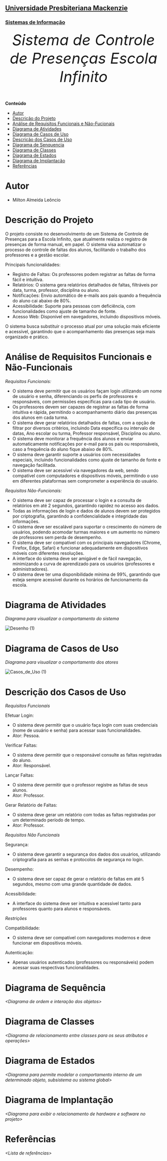 <h2><a href= "https://www.mackenzie.br">Universidade Presbiteriana Mackenzie</a></h2>
<h3><a href= "https://www.mackenzie.br/graduacao/sao-paulo-higienopolis/sistemas-de-informacao">Sistemas de Informação</a></h3>


<font size="+12"><center>
*Sistema de Controle de Presenças Escola Infinito*
</center></font>

**Conteúdo**

- [Autor](#nome-alunos)
- [Descrição do Projeto](#introdução-do-projeto)
- [Análise de Requisitos Funcionais e Não-Fucionais](#descrição-dos-requisitos)
- [Diagrama de Atividades](#diagrama-de-atividades) 
- [Diagrama de Casos de Uso](#diagrama-de-comportamento-atores)
- [Descrição dos Casos de Uso](#descrição-das-funcões)
- [Diagrama de Senquencia](#diagrama-de-ordem-interações)
- [Diagrama de Classes](#diagrama-orientado-objetos)
- [Diagrama de Estados](#diagrama-estrutura-componente)
- [Diagrama de Implantação](#diagrama-de-hardware-software)
- [Referências](#referências)


# Autor

* Milton Almeida Leôncio

# Descrição do Projeto

O projeto consiste no desenvolvimento de um Sistema de Controle de Presenças para a Escola Infinito, que atualmente realiza o registro de presenças de forma manual, em papel. O sistema visa automatizar o processo de controle de faltas dos alunos, facilitando o trabalho dos professores e a gestão escolar.

Principais funcionalidades:

- Registro de Faltas: Os professores podem registrar as faltas de forma fácil e intuitiva.
- Relatórios: O sistema gera relatórios detalhados de faltas, filtráveis por data, turma, professor, disciplina ou aluno.
- Notificações: Envio automático de e-mails aos pais quando a frequência do aluno cai abaixo de 80%.
- Acessibilidade: Suporte para pessoas com deficiência, com funcionalidades como ajuste de tamanho de fonte.
- Acesso Web: Disponível em navegadores, incluindo dispositivos móveis.

O sistema busca substituir o processo atual por uma solução mais eficiente e acessível, garantindo que o acompanhamento das presenças seja mais organizado e prático.

# Análise de Requisitos Funcionais e Não-Funcionais
*Requisitos Funcionais:*

- O sistema deve permitir que os usuários façam login utilizando um nome de usuário e senha, diferenciando os perfis de professores e responsáveis, com permissões específicas para cada tipo de usuário.
- Os professores devem ser capazes de registrar as faltas de forma intuitiva e rápida, permitindo o acompanhamento diário das presenças dos alunos em cada turma.
- O sistema deve gerar relatórios detalhados de faltas, com a opção de filtrar por diversos critérios, incluindo Data específica ou intervalo de datas, Ano escolar ou turma, Professor responsável, Disciplina ou aluno.
- O sistema deve monitorar a frequência dos alunos e enviar automaticamente notificações por e-mail para os pais ou responsáveis, caso a frequência do aluno fique abaixo de 80%.
- O sistema deve garantir suporte a usuários com necessidades especiais, incluindo funcionalidades como ajuste de tamanho de fonte e navegação facilitada.
- O sistema deve ser acessível via navegadores da web, sendo compatível com computadores e dispositivos móveis, permitindo o uso em diferentes plataformas sem comprometer a experiência do usuário.

*Requisitos Não-Funcionais:*

- O sistema deve ser capaz de processar o login e a consulta de relatórios em até 2 segundos, garantindo rapidez no acesso aos dados.
- Todas as informações de login e dados de alunos devem ser protegidos por criptografia, garantindo a confidencialidade e integridade das informações.
- O sistema deve ser escalável para suportar o crescimento do número de usuários, podendo acomodar turmas maiores e um aumento no número de professores sem perda de desempenho.
- O sistema deve ser compatível com os principais navegadores (Chrome, Firefox, Edge, Safari) e funcionar adequadamente em dispositivos móveis com diferentes resoluções.
- A interface do sistema deve ser amigável e de fácil navegação, minimizando a curva de aprendizado para os usuários (professores e administradores).
- O sistema deve ter uma disponibilidade mínima de 99%, garantindo que esteja sempre acessível durante os horários de funcionamento da escola.
  
# Diagrama de Atividades

*Diagrama para visualizar o comportamento do sistema*

![Desenho (1)](https://github.com/user-attachments/assets/b5bf8319-cb77-4687-afc2-7339b1daa11f)

# Diagrama de Casos de Uso

*Diagrama para visualizar o comportamento dos atores*

![Casos_de_Uso (1)](https://github.com/user-attachments/assets/3f33ff5b-26f1-4c3f-8f69-6924f99bf925)

# Descrição dos Casos de Uso

*Requisitos Funcionais*

Efetuar Login:
- O sistema deve permitir que o usuário faça login com suas credenciais (nome de usuário e senha) para acessar suas funcionalidades.
- Ator: Pessoa.

Verificar Faltas:
- O sistema deve permitir que o responsável consulte as faltas registradas do aluno.
- Ator: Responsável.

Lançar Faltas:
- O sistema deve permitir que o professor registre as faltas de seus alunos.
- Ator: Professor.

Gerar Relatório de Faltas:
- O sistema deve gerar um relatório com todas as faltas registradas por um determinado período de tempo.
- Ator: Professor.

*Requisitos Não Funcionais*

Segurança:
- O sistema deve garantir a segurança dos dados dos usuários, utilizando criptografia para as senhas e protocolos de segurança no login.

Desempenho:
- O sistema deve ser capaz de gerar o relatório de faltas em até 5 segundos, mesmo com uma grande quantidade de dados.

Acessibilidade:
- A interface do sistema deve ser intuitiva e acessível tanto para professores quanto para alunos e responsáveis.

*Restrições*

Compatibilidade:
- O sistema deve ser compatível com navegadores modernos e deve funcionar em dispositivos móveis.

Autenticação:
- Apenas usuários autenticados (professores ou responsáveis) podem acessar suas respectivas funcionalidades.

# Diagrama de Sequência

*&lt;Diagrama de ordem e interação dos objetos&gt;*

# Diagrama de Classes

*&lt;Diagrama de relacionamento entre classes para os seus atributos e operações&gt;*

# Diagrama de Estados

*&lt;Diagrama para permite modelar o comportamento interno de um determinado objeto, subsistema ou sistema global&gt;*

# Diagrama de Implantação

*&lt;Diagrama para exibir o relacionamento de hardware e software no projeto&gt;*

# Referências

*&lt;Lista de referências&gt;*
